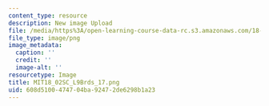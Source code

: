 ```yaml
---
content_type: resource
description: New image Upload
file: /media/https%3A/open-learning-course-data-rc.s3.amazonaws.com/18-02sc-multivariable-calculus-fall-2010/608d5100474704ba92472de6298b1a23_MIT18_02SC_L9Brds_17.png
file_type: image/png
image_metadata:
  caption: ''
  credit: ''
  image-alt: ''
resourcetype: Image
title: MIT18_02SC_L9Brds_17.png
uid: 608d5100-4747-04ba-9247-2de6298b1a23
---
```

